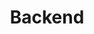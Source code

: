 ---
title: "Backend"
linkTitle: "Backend"
description: >
  A short lead description about this content page. It can be **bold** or _italic_ and can be split over multiple paragraphs.
---